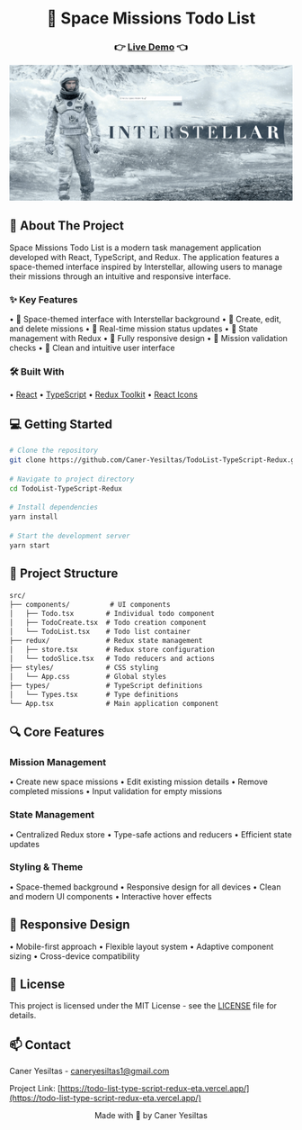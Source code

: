 <div align="center">
  <h1>🚀 Space Missions Todo List</h1>
  
  <h3>
    👉 <a href="https://todo-list-type-script-redux-eta.vercel.app/">Live Demo</a> 👈
  </h3>
</div>

<div align="center">
  <img src="/assets/TodoList-TypeScript-Redux.gif" alt="Space Missions Todo Demo" width="800"/>
</div>

## 🚀 About The Project

Space Missions Todo List is a modern task management application developed with React, TypeScript, and Redux. The application features a space-themed interface inspired by Interstellar, allowing users to manage their missions through an intuitive and responsive interface.

### ✨ Key Features

• 🌌 Space-themed interface with Interstellar background
• 📝 Create, edit, and delete missions
• 🔄 Real-time mission status updates
• 💾 State management with Redux
• 📱 Fully responsive design
• 🎯 Mission validation checks
• 🎨 Clean and intuitive user interface

### 🛠️ Built With

• [React](https://reactjs.org/)
• [TypeScript](https://www.typescriptlang.org/)
• [Redux Toolkit](https://redux-toolkit.js.org/)
• [React Icons](https://react-icons.github.io/react-icons/)

## 💻 Getting Started

```bash
# Clone the repository
git clone https://github.com/Caner-Yesiltas/TodoList-TypeScript-Redux.git

# Navigate to project directory
cd TodoList-TypeScript-Redux

# Install dependencies
yarn install

# Start the development server
yarn start
```

## 📁 Project Structure
```
src/
├── components/          # UI components
│   ├── Todo.tsx        # Individual todo component
│   ├── TodoCreate.tsx  # Todo creation component
│   └── TodoList.tsx    # Todo list container
├── redux/              # Redux state management
│   ├── store.tsx       # Redux store configuration
│   └── todoSlice.tsx   # Todo reducers and actions
├── styles/             # CSS styling
│   └── App.css         # Global styles
├── types/              # TypeScript definitions
│   └── Types.tsx       # Type definitions
└── App.tsx             # Main application component
```

## 🔍 Core Features

### Mission Management
• Create new space missions
• Edit existing mission details
• Remove completed missions
• Input validation for empty missions

### State Management
• Centralized Redux store
• Type-safe actions and reducers
• Efficient state updates

### Styling & Theme
• Space-themed background
• Responsive design for all devices
• Clean and modern UI components
• Interactive hover effects

## 📱 Responsive Design
• Mobile-first approach
• Flexible layout system
• Adaptive component sizing
• Cross-device compatibility

## 📝 License

This project is licensed under the MIT License - see the [LICENSE](LICENSE) file for details.

## 📫 Contact

Caner Yesiltas - [caneryesiltas1@gmail.com](mailto:caneryesiltas1@gmail.com)

Project Link: [https://todo-list-type-script-redux-eta.vercel.app/](https://todo-list-type-script-redux-eta.vercel.app/)

<div align="center">
  Made with 🚀 by Caner Yesiltas
</div>